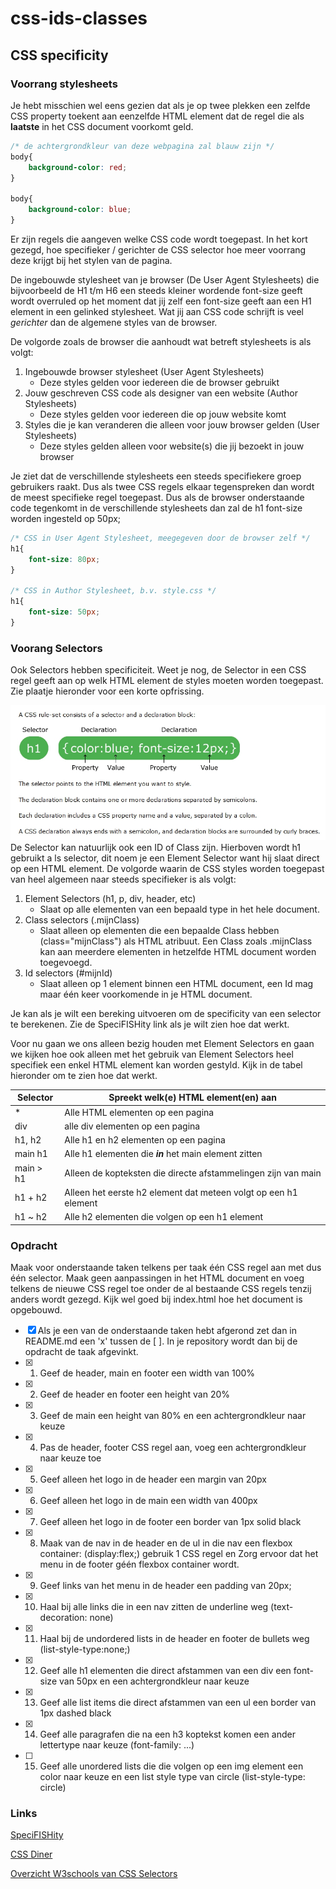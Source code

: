 # css-ids-classes

## CSS specificity

### Voorrang stylesheets

Je hebt misschien wel eens gezien dat als je op twee plekken een zelfde CSS property toekent aan eenzelfde HTML element dat de regel die als **laatste** in het CSS document voorkomt geld.

```CSS
/* de achtergrondkleur van deze webpagina zal blauw zijn */
body{
    background-color: red;
}

body{
    background-color: blue;
}
````

Er zijn regels die aangeven welke CSS code wordt toegepast. In het kort gezegd, hoe specifieker / gerichter de CSS selector hoe meer voorrang deze krijgt bij het stylen van de pagina.

De ingebouwde stylesheet van je browser (De User Agent Stylesheets) die bijvoorbeeld de H1 t/m H6 een steeds kleiner wordende font-size geeft wordt overruled op het moment dat jij zelf een font-size geeft aan een H1 element in een gelinked stylesheet. Wat jij aan CSS code schrijft is veel *gerichter* dan de algemene styles van de browser.

De volgorde zoals de browser die aanhoudt wat betreft stylesheets is als volgt:

1. Ingebouwde browser stylesheet (User Agent Stylesheets)
    - Deze styles gelden voor iedereen die de browser gebruikt
2. Jouw geschreven CSS code als designer van een website (Author Stylesheets)
    - Deze styles gelden voor iedereen die op jouw website komt
3. Styles die je kan veranderen die alleen voor jouw browser gelden (User Stylesheets)
    - Deze styles gelden alleen voor website(s) die jij bezoekt in jouw browser

Je ziet dat de verschillende stylesheets een steeds specifiekere groep gebruikers raakt. Dus als twee CSS regels elkaar tegenspreken dan wordt de meest specifieke regel toegepast. Dus als de browser onderstaande code tegenkomt in de verschillende stylesheets dan zal de h1 font-size worden ingesteld op 50px;

```CSS
/* CSS in User Agent Stylesheet, meegegeven door de browser zelf */
h1{
    font-size: 80px;
}

/* CSS in Author Stylesheet, b.v. style.css */
h1{
    font-size: 50px;
}
```

### Voorang Selectors

Ook Selectors hebben specificiteit. Weet je nog, de Selector in een CSS regel geeft aan op welk HTML element de styles moeten worden toegepast. Zie plaatje hieronder voor een korte opfrissing.

![CSS Selectors](img/readme-css-declaration.jpg)
De Selector kan natuurlijk ook een ID of Class zijn. Hierboven wordt h1 gebruikt a
ls selector, dit noem je een Element Selector want hij slaat direct op een HTML element. De volgorde waarin de CSS styles worden toegepast van heel algemeen naar steeds specifieker is als volgt:

1. Element Selectors (h1, p, div, header, etc)
    - Slaat op alle elementen van een bepaald type in het hele document.
2. Class selectors (.mijnClass)
    - Slaat alleen op elementen die een bepaalde Class hebben (class="mijnClass") als HTML atribuut. Een Class zoals .mijnClass kan aan meerdere elementen in hetzelfde HTML document worden toegevoegd.
3. Id selectors (#mijnId)
    - Slaat alleen op 1 element binnen een HTML document, een Id mag maar één keer voorkomende in je HTML document.

Je kan als je wilt een bereking uitvoeren om de specificity van een selector te berekenen. Zie de SpeciFISHity link als je wilt zien hoe dat werkt.

Voor nu gaan we ons alleen bezig houden met Element Selectors en gaan we kijken hoe ook alleen met het gebruik van Element Selectors heel specifiek een enkel HTML element kan worden gestyld. Kijk in de tabel hieronder om te zien hoe dat werkt.

Selector | Spreekt welk(e) HTML element(en) aan
---------| ------------------------------------
*| Alle HTML elementen op een pagina
div | alle div elementen op een pagina
h1, h2 | Alle h1 en h2 elementen op een pagina
main h1 | Alle h1 elementen die ***in*** het main element zitten
main > h1 | Alleen de kopteksten die directe afstammelingen zijn van main
h1 + h2 | Alleen het eerste h2 element dat meteen volgt op een h1 element
h1 ~ h2 | Alle h2 elementen die volgen op een h1 element

### Opdracht

Maak voor onderstaande taken telkens per taak één CSS regel aan met dus één selector. Maak geen aanpassingen in het HTML document en voeg telkens de nieuwe CSS regel toe onder de al bestaande CSS regels tenzij anders wordt gezegd. Kijk wel goed bij index.html hoe het document is opgebouwd.


- [x] Als je een van de onderstaande taken hebt afgerond zet dan in README.md een 'x' tussen de [ ]. In je repository wordt dan bij de opdracht de taak afgevinkt.
- [x] 1. Geef de header, main en footer een width van 100%
- [x] 2. Geef de header en footer een height van 20%
- [x] 3. Geef de main een height van 80% en een achtergrondkleur naar keuze
- [x] 4. Pas de header, footer CSS regel aan, voeg een achtergrondkleur naar keuze toe
- [x] 5. Geef alleen het logo in de header een margin van 20px
- [x] 6. Geef alleen het logo in de main een width van 400px
- [x] 7. Geef alleen het logo in de footer een border van 1px solid black
- [x] 8. Maak van de nav in de header en de ul in die nav een flexbox container: (display:flex;) gebruik 1 CSS regel en Zorg ervoor dat het menu in de footer géén flexbox container wordt.
- [x] 9. Geef links van het menu in de header een padding van 20px;
- [x] 10. Haal bij alle links die in een nav zitten de underline weg (text-decoration: none)
- [x] 11. Haal bij de undordered lists in de header en footer de bullets weg (list-style-type:none;)
- [x] 12. Geef alle h1 elementen die direct afstammen van een div een font-size van 50px en een achtergrondkleur naar keuze
- [x] 13. Geef alle list items die direct afstammen van een ul een border van 1px dashed black
- [x] 14. Geef alle paragrafen die na een h3 koptekst komen een ander lettertype naar keuze (font-family: ...)
- [ ] 15. Geef alle unordered lists die die volgen op een img element een color naar keuze en een list style type van circle (list-style-type: circle)

### Links

[SpeciFISHity](https://specifishity.com/)

[CSS Diner](https://flukeout.github.io/)

[Overzicht W3schools van CSS Selectors](https://www.w3schools.com/cssref/css_selectors.asp/)

